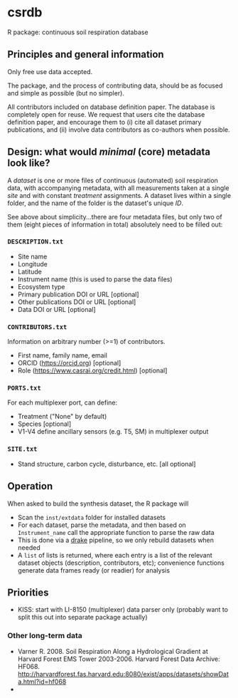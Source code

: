 # csrdb
R package: continuous soil respiration database

## Principles and general information

Only free use data accepted.

The package, and the process of contributing data, should be as focused and 
simple as possible (but no simpler).

All contributors included on database definition paper. The database is completely
open for reuse. We request that users cite the database definition paper, and
encourage them to (i) cite all dataset primary publications, and (ii)
involve data contributors as co-authors when possible.

## Design: what would _minimal_ (core) metadata look like?

A _dataset_ is one or more files of continuous (automated) soil respiration data,
with accompanying metadata, with all measurements taken at a single _site_ and with
constant _treatment_ assignments. A dataset lives within a single folder, and the name
of the folder is the dataset's unique _ID_.

See above about simplicity...there are four metadata files, but only two of them
(eight pieces of information in total) absolutely need to be filled out:

### `DESCRIPTION.txt`

* Site name
* Longitude
* Latitude
* Instrument name (this is used to parse the data files)
* Ecosystem type
* Primary publication DOI or URL [optional]
* Other publications DOI or URL [optional]
* Data DOI or URL [optional]

### `CONTRIBUTORS.txt`

Information on arbitrary number (>=1) of contributors.

* First name, family name, email
* ORCID (https://orcid.org) [optional]
* Role (https://www.casrai.org/credit.html) [optional]

### `PORTS.txt`

For each multiplexer port, can define:

* Treatment ("None" by default)
* Species [optional]
* V1-V4 define ancillary sensors (e.g. T5, SM) in multiplexer output

### `SITE.txt`

* Stand structure, carbon cycle, disturbance, etc. [all optional]

## Operation

When asked to build the synthesis dataset, the R package will
* Scan the `inst/extdata` folder for installed datasets
* For each dataset, parse the metadata, and then based on `Instrument_name` call 
the appropriate function to parse the raw data
* This is done via a [drake](https://github.com/ropensci/drake) pipeline, so we only 
rebuild datasets when needed
* A `list` of lists is returned, where each entry is a list of the relevant
dataset objects (description, contributors, etc); convenience functions generate
 data frames ready (or readier) for analysis

## Priorities

* KISS: start with LI-8150 (multiplexer) data parser only 
(probably want to split this out into separate package actually)


### Other long-term data

* Varner R. 2008. Soil Respiration Along a Hydrological Gradient at Harvard Forest EMS Tower 2003-2006. Harvard Forest Data Archive: HF068. http://harvardforest.fas.harvard.edu:8080/exist/apps/datasets/showData.html?id=hf068
* 
